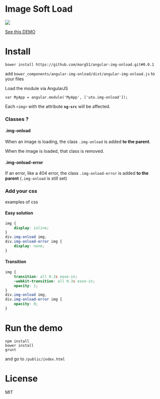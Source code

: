 # Image Soft Load

![](http://i.uto.io/zM2Mz)

[See this DEMO](http://img-onload.uto.io/public/index.html)

# Install

```
bower install https://github.com/marg51/angular-img-onload.git#0.0.1
```

add `bower_components/angular-img-onload/dist/angular-img-onload.js` to your files

Load the module via AngularJS 

```
var MyApp = angular.module('MyApp', ['uto.img-onload']);
```

Each `<img>` with the attribute **`ng-src`** will be affected.

### Classes ?

#### .img-onload

When an image is loading, the class `.img-onload` is added **to the parent**. 

When the image is loaded, that class is removed.

#### .img-onload-error

If an error, like a 404 error, the class `.img-onload-error` is added **to the parent** (`.img-onload` is still set)

### Add your css

examples of css

#### Easy solution

```css
img {
	display: inline;
}
div.img-onload img,
div.img-onload-error img {
	display: none;
}
```

#### Transition

```css
img {
	transition: all 0.3s ease-in;
	-webkit-transition: all 0.3s ease-in;
	opacity: 1;
}
div.img-onload img,
div.img-onload-error img {
	opacity: 0;
}
```

# Run the demo 

```
npm install
bower install
grunt
```

and go to `/public/index.html`

# License 

MIT


